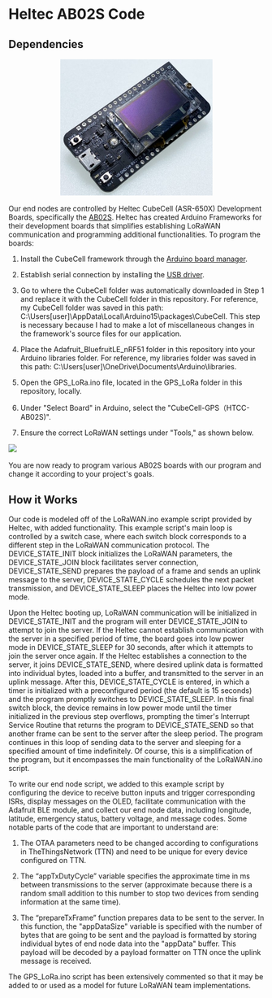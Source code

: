 # Heltec AB02S Code

## Dependencies

<p align="center">
	<img src="documentation_images/heltec.jpg" width="300">
</p>

Our end nodes are controlled by Heltec CubeCell (ASR-650X) Development Boards, specifically the [AB02S](https://resource.heltec.cn/download/CubeCell/HTCC-AB02S). Heltec has created Arduino Frameworks for their development boards that simplifies establishing LoRaWAN communication and programming additional functionalities. To program the boards:

1. Install the CubeCell framework through the [Arduino board manager](https://docs.heltec.org/en/node/asr650x/htcc_ab02s/quick_start.html).

2. Establish serial connection by installing the [USB driver](https://docs.heltec.org/general/establish_serial_connection.html).

3. Go to where the CubeCell folder was automatically downloaded in Step 1 and replace it with the CubeCell folder in this repository. For reference, my CubeCell folder was saved in this path: C:\Users\[user]\AppData\Local\Arduino15\packages\CubeCell. This step is necessary because I had to make a lot of miscellaneous changes in the framework's source files for our application.

4. Place the Adafruit_BluefruitLE_nRF51 folder in this repository into your Arduino libraries folder. For reference, my libraries folder was saved in this path: C:\Users\[user]\OneDrive\Documents\Arduino\libraries. 

5. Open the GPS_LoRa.ino file, located in the GPS_LoRa folder in this repository, locally.

6. Under "Select Board" in Arduino, select the "CubeCell-GPS（HTCC-AB02S)".

7. Ensure the correct LoRaWAN settings under "Tools," as shown below.

<img src="documentation_images/Settings.png" width="600">


You are now ready to program various AB02S boards with our program and change it according to your project's goals.

## How it Works

Our code is modeled off of the LoRaWAN.ino example script provided by Heltec, with added functionality. This example script's main loop is controlled by a switch case, where each switch block corresponds to a different step in the LoRaWAN communication protocol. The DEVICE_STATE_INIT block initializes the LoRaWAN parameters, the DEVICE_STATE_JOIN block facilitates server connection, DEVICE_STATE_SEND prepares the payload of a frame and sends an uplink message to the server, DEVICE_STATE_CYCLE schedules the next packet transmission, and DEVICE_STATE_SLEEP places the Heltec into low power mode.

Upon the Heltec booting up, LoRaWAN communication will be initialized in DEVICE_STATE_INIT and the program will enter DEVICE_STATE_JOIN to attempt to join the server. If the Heltec cannot establish communication with the server in a specified period of time, the board goes into low power mode in DEVICE_STATE_SLEEP for 30 seconds, after which it attempts to join the server once again. If the Heltec establishes a connection to the server, it joins DEVICE_STATE_SEND, where desired uplink data is formatted into individual bytes, loaded into a buffer, and transmitted to the server in an uplink message. After this, DEVICE_STATE_CYCLE is entered, in which a timer is initialized with a preconfigured period (the default is 15 seconds) and the program promptly switches to DEVICE_STATE_SLEEP. In this final switch block, the device remains in low power mode until the timer initialized in the previous step overflows, prompting the timer's Interrupt Service Routine that returns the program to DEVICE_STATE_SEND so that another frame can be sent to the server after the sleep period. The program continues in this loop of sending data to the server and sleeping for a specified amount of time indefinitely. Of course, this is a simplification of the program, but it encompasses the main functionality of the LoRaWAN.ino script.


To write our end node script, we added to this example script by configuring the device to receive button inputs and trigger corresponding ISRs, display messages on the OLED, facilitate communication with the Adafruit BLE module, and collect our end node data, including longitude, latitude, emergency status, battery voltage, and message codes. Some notable parts of the code that are important to understand are:

1. The OTAA parameters need to be changed according to configurations in TheThingsNetwork (TTN) and need to be unique for every device configured on TTN.

2. The “appTxDutyCycle” variable specifies the approximate time in ms between transmissions to the server (approximate because there is a random small addition to this number to stop two devices from sending information at the same time).

3. The “prepareTxFrame” function prepares data to be sent to the server. In this function, the "appDataSize" variable is specified with the number of bytes that are going to be sent and the payload is formatted by storing individual bytes of end node data into the "appData" buffer. This payload will be decoded by a payload formatter on TTN once the uplink message is received.

The GPS_LoRa.ino script has been extensively commented so that it may be added to or used as a model for future LoRaWAN team implementations.




















